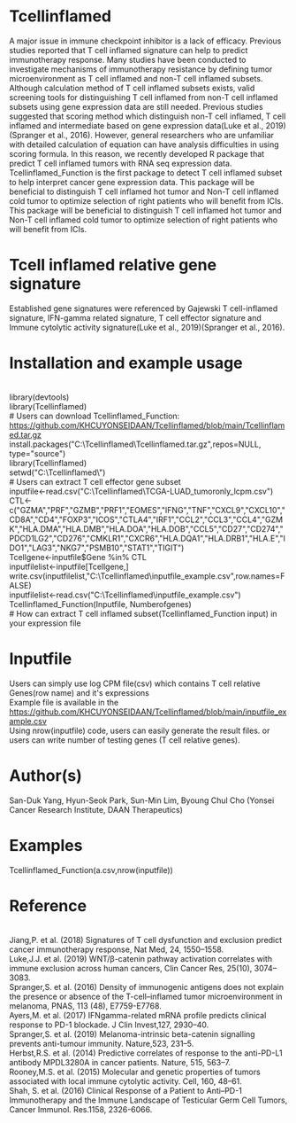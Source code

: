 # Tcellinflamed
A major issue in immune checkpoint inhibitor is a lack of efficacy. Previous studies reported that T cell inflamed signature can help to predict immunotherapy response. Many studies have been conducted to investigate mechanisms of immunotherapy resistance by defining tumor microenvironment as T cell inflamed and non-T cell inflamed subsets. Although calculation method of T cell inflamed subsets exists, valid screening tools for distinguishing T cell inflamed from non-T cell inflamed subsets using gene expression data are still needed. Previous studies suggested that scoring method which distinguish non-T cell inflamed, T cell inflamed and intermediate based on gene expression data(Luke et al., 2019)(Spranger et al., 2016). However, general researchers who are unfamiliar with detailed calculation of equation can have analysis difficulties in using scoring formula. In this reason, we recently developed R package that predict T cell inflamed tumors with RNA seq expression data. Tcellinflamed_Function is the first package to detect T cell inflamed subset to help interpret cancer gene expression data. This package will be beneficial to distinguish T cell inflamed hot tumor and Non-T cell inflamed cold tumor to optimize selection of right patients who will benefit from ICIs. This package will be beneficial to distinguish T cell inflamed hot tumor and Non-T cell inflamed cold tumor to optimize selection of right patients who will benefit from ICIs.  

# Tcell inflamed relative gene signature 
Established gene signatures were referenced by Gajewski T cell-inflamed signature, IFN-gamma related signature, T cell effector signature and Immune cytolytic activity signature(Luke et al., 2019)(Spranger et al., 2016). 

# Installation and example usage
<br> library(devtools)
<br> library(Tcellinflamed)
<br> # Users can download Tcellinflamed_Function: https://github.com/KHCUYONSEIDAAN/Tcellinflamed/blob/main/Tcellinflamed.tar.gz 
<br> install.packages("C:\\Tcellinflamed\\Tcellinflamed.tar.gz",repos=NULL, type="source") 
<br> library(Tcellinflamed)
<br> setwd("C:\\Tcellinflamed\\")
<br> # Users can extract T cell effector gene subset 
<br> inputfile<-read.csv("C:\\Tcellinflamed\\TCGA-LUAD_tumoronly_lcpm.csv")
<br> CTL<-c("GZMA","PRF","GZMB","PRF1","EOMES","IFNG","TNF","CXCL9","CXCL10","CD8A","CD4","FOXP3","ICOS","CTLA4","IRF1","CCL2","CCL3","CCL4","GZMK","HLA.DMA","HLA.DMB","HLA.DOA","HLA.DOB","CCL5","CD27","CD274","PDCD1LG2","CD276","CMKLR1","CXCR6","HLA.DQA1","HLA.DRB1","HLA.E","IDO1","LAG3","NKG7","PSMB10","STAT1","TIGIT")
<br> Tcellgene<-inputfile$Gene %in% CTL
<br> inputfilelist<-inputfile[Tcellgene,]
<br> write.csv(inputfilelist,"C:\\Tcellinflamed\\inputfile_example.csv",row.names=FALSE)
<br> inputfilelist<-read.csv("C:\\Tcellinflamed\\inputfile_example.csv")
<br> Tcellinflamed_Function(Inputfile, Numberofgenes)
<br> # How can extract T cell inflamed subset(Tcellinflamed_Function input) in your expression file 


# Inputfile	
Users can simply use log CPM file(csv) which contains T cell relative Genes(row name) and it's expressions
<br> Example file is available in the https://github.com/KHCUYONSEIDAAN/Tcellinflamed/blob/main/inputfile_example.csv
<br> Using nrow(inputfile) code, users can easily generate the result files. or users can write number of testing genes (T cell relative genes). 

# Author(s)
San-Duk Yang, Hyun-Seok Park, Sun-Min Lim, Byoung Chul Cho (Yonsei Cancer Research Institute, DAAN Therapeutics)

# Examples
Tcellinflamed_Function(a.csv,nrow(inputfile))

# Reference
<br> Jiang,P. et al. (2018) Signatures of T cell dysfunction and exclusion predict cancer immunotherapy response, Nat Med, 24, 1550–1558.
<br> Luke,J.J. et al. (2019) WNT/β-catenin pathway activation correlates with immune exclusion across human cancers, Clin Cancer Res, 25(10), 3074–3083.
<br> Spranger,S. et al. (2016) Density of immunogenic antigens does not explain the presence or absence of the T-cell–inflamed tumor microenvironment in <br> melanoma, PNAS, 113 (48), E7759-E7768.
<br> Ayers,M. et al. (2017) IFNgamma-related mRNA profile predicts clinical response to PD-1 blockade. J Clin Invest,127, 2930–40.
<br> Spranger,S. et al. (2019) Melanoma-intrinsic beta-catenin signalling prevents anti-tumour immunity. Nature,523, 231–5.
<br> Herbst,R.S. et al. (2014) Predictive correlates of response to the anti-PD-L1 antibody MPDL3280A in cancer patients. Nature, 515, 563–7.
<br> Rooney,M.S. et al. (2015) Molecular and genetic properties of tumors associated with local immune cytolytic activity. Cell, 160, 48–61.
<br> Shah, S. et al. (2016) Clinical Response of a Patient to Anti–PD-1 Immunotherapy and the Immune Landscape of Testicular Germ Cell Tumors, Cancer Immunol. Res.1158, 2326-6066. 
